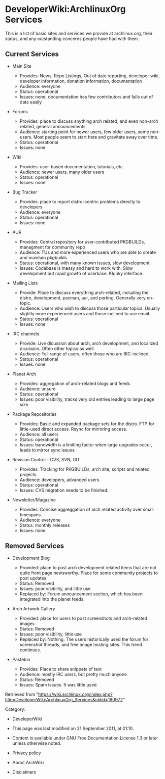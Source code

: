 DeveloperWiki:ArchlinuxOrg Services
===================================

This is a list of basic sites and services we provide at archlinux.org,
their status, and any outstanding concerns people have had with them.

Current Services
----------------

-   Main Site
    -   Provides: News, Repo Listings, Out of date reporting, developer
        wiki, developer information, donation information, documentation
    -   Audience: everyone
    -   Status: operational
    -   Issues: none, documentation has few contributors and falls out
        of date easily

-   Forums
    -   Provides: place to discuss anything arch related, and even
        non-arch related, general announcements
    -   Audience: starting point for newer users, few older users, some
        non-users. Most people seem to start here and gravitate away
        over time.
    -   Status: operational
    -   Issues: none

-   Wiki
    -   Provides: user-based documentation, tutorials, etc
    -   Audience: newer users, many older users
    -   Status: operational
    -   Issues: none

-   Bug Tracker
    -   Provides: place to report distro-centric problems directly to
        developers
    -   Audience: everyone
    -   Status: operational
    -   Issues: none

-   AUR
    -   Provides: Central repository for user-contributed PKGBUILDs,
        managment for community repo
    -   Audience: TUs and more experienced users who are able to create
        and maintain pkgbuilds.
    -   Status: operational, with many known issues, slow development
    -   Issues: Codebase is messy and hard to work with. Slow
        development but rapid growth of userbase. Klunky interface.

-   Mailing Lists
    -   Provide: Place to discuss everything arch-related, including the
        distro, development, pacman, aur, and porting. Generally very
        on-topic.
    -   Audience: Users who wish to discuss those particular topics.
        Usually slightly more experienced users and those inclined to
        use email.
    -   Status: operational
    -   Issues: none

-   IRC channels
    -   Provide: Live dicussion about arch, arch development, and
        localized dicussion. Often other topics as well.
    -   Audience: Full range of users, often those who are IRC-inclined.
    -   Status: operational
    -   Issues: none

-   Planet Arch
    -   Provides: aggregation of arch-related blogs and feeds
    -   Audience: unsure
    -   Status: operational
    -   Issues: poor visibility, tracks very old entries leading to
        large page size

-   Package Repositories
    -   Provides: Basic and expanded package sets for the distro. FTP
        for little-used direct access. Rsync for mirroring access.
    -   Audience: all users
    -   Status: operational
    -   Issues: bandwidth is a limiting factor when large upgrades
        occur, leads to mirror sync issues

-   Revision Control - CVS, SVN, GIT
    -   Provides: Tracking for PKGBUILDs, arch site, scripts and related
        projects
    -   Audience: developers, advanced users
    -   Status: operational
    -   Issues: CVS migration needs to be finished.

-   Newsletter/Magazine
    -   Provides: Concise aggreggation of arch related activity over
        small timespans.
    -   Audience: everyone
    -   Status: monthly releases
    -   Issues: none

Removed Services
----------------

-   Development Blog
    -   Provided: place to post arch development related items that are
        not quite front page newsworthy. Place for some community
        projects to post updates
    -   Status: Removed
    -   Issues: poor visibility, and little use
    -   Replaced by: Forum announcement section, which has been
        integrated into the planet feeds.

-   Arch Artwork Gallery
    -   Provided: place for users to post screenshots and arch-related
        images
    -   Status: Removed
    -   Issues: poor visibility, little use
    -   Replaced by: Nothing. The users historically used the forum for
        screenshot threads, and free image hosting sites. This trend
        continues.

-   Pastebin
    -   Provides: Place to share snippets of text
    -   Audience: mostly IRC users, but pretty much anyone
    -   Status: Removed
    -   Issues: Spam issues. It was little used.

Retrieved from
"https://wiki.archlinux.org/index.php?title=DeveloperWiki:ArchlinuxOrg_Services&oldid=160972"

Category:

-   DeveloperWiki

-   This page was last modified on 21 September 2011, at 01:10.
-   Content is available under GNU Free Documentation License 1.3 or
    later unless otherwise noted.
-   Privacy policy
-   About ArchWiki
-   Disclaimers
